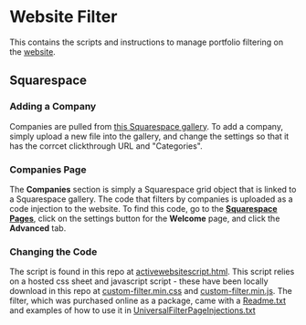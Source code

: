 # Website Filter
This contains the scripts and instructions to manage portfolio filtering on the [website](root.vc).

## Squarespace

### Adding a Company
Companies are pulled from [this Squarespace gallery](https://kane-hsieh-xn2j.squarespace.com/config/pages/5d449be90fa8570001f17800). 
To add a company, simply upload a new file into the gallery, and change the settings so that it has the corrcet clickthrough URL and "Categories".
### Companies Page
The **Companies** section is simply a Squarespace grid object that is linked to a Squarespace gallery. The code that filters by companies is uploaded as a code injection to the website. To find this code, go to the [**Squarespace Pages**](https://kane-hsieh-xn2j.squarespace.com/config/pages), click on the settings button for the **Welcome** page, and click the **Advanced** tab.
### Changing the Code
The script is found in this repo at [activewebsitescript.html](./activewebsitescript.html). This script relies on a hosted css sheet and javascript script - these have been locally download in this repo at [custom-filter.min.css](./custom-filter.min.css) and [custom-filter.min.js](./custom-filter.min.js). The filter, which was purchased online as a package, came with a [Readme.txt](./Readme.txt) and examples of how to use it in [UniversalFilterPageInjections.txt](./UniversalFilterPageInjections.txt)

